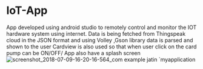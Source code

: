 # IoT-App
App developed using android studio to remotely control and monitor the IOT hardware system using internet.
Data is being fetched from Thingspeak cloud in the JSON format and using Volley ,Gson library data is parsed and shown to the user
Cardview is also used so that when user click on the card pump can be ON/OFF/
App also have a splash screen 
![screenshot_2018-07-09-16-20-16-564_com example jatin `myapplication](https://user-images.githubusercontent.com/19595669/42463507-edf0368c-83c3-11e8-8127-ffde8b0b4b76.png)
